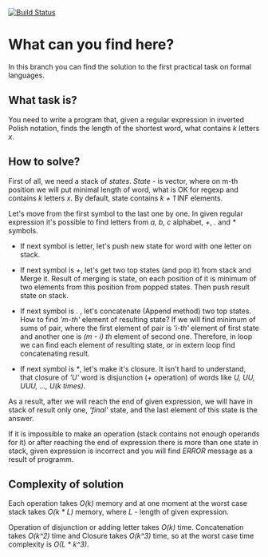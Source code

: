 [![Build Status](https://travis-ci.com/KulArtV/FormalLanguages.svg?token=hkLCKRKpQ7j6SltOFRPuww&branch=FirstPrac)](https://travis-ci.com/KulArtV/FormalLanguages/FirstPrac)

# What can you find here?

In this branch you can find the solution to the first practical
task on formal languages.

## What task is?
You need to write a program that, given a regular expression in 
 inverted Polish notation, finds the length of the shortest word, 
 what contains *k* letters *x*.

## How to solve?
First of all, we need a stack of *states*. 
 *State* - is vector, where on m-th position we will put minimal 
 length of word, what is OK for regexp and contains *k* letters *x*.
 By default, state contains *k + 1* INF elements.

Let's move from the first symbol to the last one by one. In given 
 regular expression it's possible to find letters from *a, b, c* 
 alphabet, *+*, *.* and *\** symbols. 

* If next symbol is letter, let's push new state for word with one 
  letter on stack.

* If next symbol is *+*, let's get two top states (and pop it) 
  from stack and Merge it. Result of merging is state, on each 
  position of it is minimum of two elements from this position from 
  popped states. Then push result state on stack.

* If next symbol is *.* , let's concatenate (Append method) two top
  states. How to find *'m-th'* element of resulting state? If we will 
  find minimum of sums of pair, where the first element of pair is 
  *'i-th'* element of first state and another one is *(m - i) th*
  element of second one. Therefore, in loop we can find each element
  of resulting state, or in extern loop find concatenating result.

* If next symbol is *\**, let's make it's closure. It isn't hard
  to understand, that closure of *'U'* word is disjunction 
  (*+* operation) of words like *U, UU, UUU, ..., U(k times)*. 

As a result, after we will reach the end of given expression, we 
 will have in stack of result only one, *'final'* state, and the last
 element of this state is the answer.

If it is impossible to make an operation (stack contains not enough 
 operands for it) or after reaching the end of expression there is 
 more than one state in stack, given expression is incorrect and you
 will find *ERROR* message as a result of programm.

## Complexity of solution
Each operation takes *O(k)* memory and at one moment at the worst
 case stack takes *O(k \* L)* memory, where *L* - length of 
 given expression.

Operation of disjunction or adding letter takes *O(k)* time. 
 Concatenation takes *O(k^2)* time and Closure takes *O(k^3)* time,
 so at the worst case time complexity is *O(L * k^3)*.


